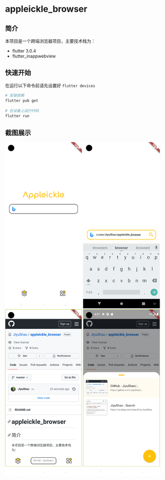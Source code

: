 # appleickle_browser

## 简介

本项目是一个跨端浏览器项目，主要技术栈为：

- flutter 3.0.4
- flutter_inappwebview

## 快速开始

在运行以下命令前请先设置好 `flutter devices`

```bash
# 安装依赖
flutter pub get

# 在设备上运行代码
flutter run
```

## 截图展示

<div>
    <img src="./assets/docs/empty_screen.png" width="250" alt="empty_screen" />
    <img src="./assets/docs/search_screen.png" width="250" alt="search_screen" />
    <img src="./assets/docs/webview_screen.png" width="250" alt="webview_screen" />
    <img src="./assets/docs/tab_manager_screen.png" width="250" alt="tab_manager_screen" />
</div>

